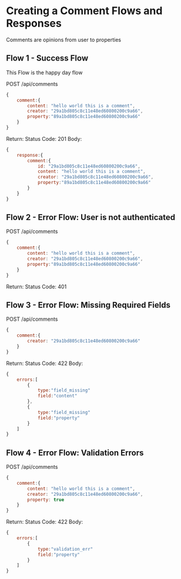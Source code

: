 # Creating a Comment Flows and Responses
Comments are opinions from user to properties

## Flow 1 - Success Flow
This Flow is the happy day flow

POST /api/comments
```javascript
{
	comment:{
		content: "hello world this is a comment",
		creator: "29a1bd805c8c11e48ed60800200c9a66",
		property:"89a1bd805c8c11e48ed60800200c9a66"
	}
} 
```

Return:
Status Code: 201
Body:
```javascript
{
	response:{
		comment:{
			id: "29a1bd805c8c11e48ed60800200c9a66",
			content: "hello world this is a comment",
			creator: "29a1bd805c8c11e48ed60800200c9a66",
			property:"89a1bd805c8c11e48ed60800200c9a66"
		}
	}	
} 
```

## Flow 2 - Error Flow: User is not authenticated


POST /api/comments
```javascript
{
	comment:{
		content: "hello world this is a comment",
		creator: "29a1bd805c8c11e48ed60800200c9a66",
		property:"89a1bd805c8c11e48ed60800200c9a66"
	}
} 
```

Return:
Status Code: 401


## Flow 3 - Error Flow: Missing Required Fields


POST /api/comments
```javascript
{
	comment:{
		creator: "29a1bd805c8c11e48ed60800200c9a66"
	}
} 
```

Return:
Status Code: 422
Body:
```javascript
{
	errors:[
		{
			type:"field_missing"
			field:"content"
		},
		{
			type:"field_missing"
			field:"property"
		}
	]
} 
```

## Flow 4 - Error Flow: Validation Errors


POST /api/comments
```javascript
{
	comment:{
		content: "hello world this is a comment",
		creator: "29a1bd805c8c11e48ed60800200c9a66",
		property: true
	}
} 
```

Return:
Status Code: 422
Body:
```javascript
{
	errors:[
		{
			type:"validation_err"
			field:"property"
		}
	]
} 
```



